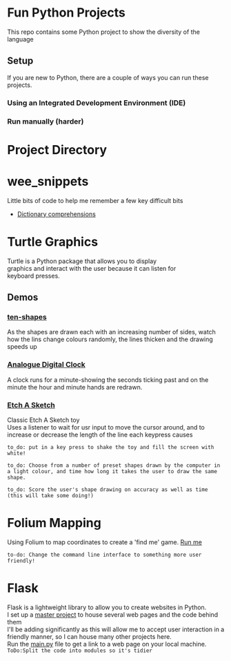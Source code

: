 # Fun Python Projects

This repo contains some Python project to show the diversity of the language

## Setup 
If you are new to Python, there are a couple of ways you can run these projects.

### Using an Integrated Development Environment (IDE)
### Run manually (harder)

# Project Directory

# wee_snippets
Little bits of code to help me remember a few key difficult bits <br>
- [Dictionary comprehensions](_wee_snippets/dictionary_comprehensions.py)

# Turtle Graphics

Turtle is a Python package that allows you to display <br>
graphics and interact with the user because it can listen for <br>
keyboard presses.

## Demos
### [ten-shapes](turtle_graphics/01_ten_shapes/main.py)
As the shapes are drawn each with an increasing number of sides, watch
how the lins change colours randomly, the lines thicken and the drawing
speeds up

### [Analogue Digital Clock](turtle_graphics/02_digital_analogue_clock/main.py)
A clock runs for a minute-showing the seconds ticking past
and on the minute the hour and minute hands are redrawn.

### [Etch A Sketch](turtle_graphics/03_etch_a_sketch/main.py )
Classic Etch A Sketch toy <br>
Uses a listener to wait for usr input to move the cursor around,
and to increase or decrease the length of the line each keypress
causes

`to_do: put in a key press to shake the toy and fill the screen with white!`

`to_do: Choose from a number of preset shapes drawn by the computer in a light colour, and time
how long it takes the user to draw the same shape.`

`to_do: Score the user's shape drawing on accuracy as well as time (this will take some doing!)`

# Folium Mapping
Using Folium to map coordinates to create a 'find me' game.
[Run me](./where_on_earth/main.py)

`to-do: Change the command line interface to something more user friendly!`

# Flask
Flask is a lightweight library to allow you to create websites in Python.</br>
I set up a [master project](./flask_master_project) to house several web pages and the code behind them</br>
I'll be adding significantly as this will allow me to accept user interaction in a friendly
manner, so I can house many other projects here.</br>
Run the [main.py](./flask_master_project/main.py) file to get a link to a web page on your local machine.</br>
`ToDo:Split the code into modules so it's tidier` 